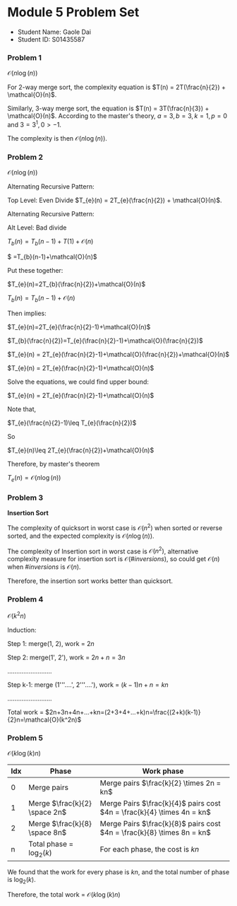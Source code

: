 # Module 5 Problem Set

* Student Name: Gaole Dai
* Student ID: S01435587

### Problem 1

 $\mathcal{O}(n\log(n))$



For 2-way merge sort, the complexity equation is $T(n) = 2T(\frac{n}{2}) + \mathcal{O}(n)$.

Similarly, 3-way merge sort, the equation is $T(n) = 3T(\frac{n}{3}) + \mathcal{O}(n)$. According to the master's theory, $a = 3, b = 3, k=1, p=0$ and $3 = 3^1, 0>-1$.

The complexity is then $\mathcal{O}(n\log(n))$.

### Problem 2

$\mathcal{O}(n\log(n))$



Alternating Recursive Pattern:

Top Level: Even Divide $T_{e}(n) = 2T_{e}(\frac{n}{2}) + \mathcal{O}(n)$.

Alternating Recursive Pattern:

Alt Level: Bad divide

$T_{b}(n)=T_{b}(n-1)+T(1)+\mathcal{O}(n)$

$     =T_{b}(n-1)+\mathcal{O}(n)$

Put these together:

$T_{e}(n)=2T_{b}(\frac{n}{2})+\mathcal{O}(n)$

$T_{b}(n)=T_{b}(n-1)+\mathcal{O}(n)$

Then implies:

$T_{e}(n)=2T_{e}(\frac{n}{2}-1)+\mathcal{O}(n)$

$T_{b}(\frac{n}{2})=T_{e}(\frac{n}{2}-1)+\mathcal{O}(\frac{n}{2})$

$T_{e}(n) = 2T_{e}(\frac{n}{2}-1)+\mathcal{O}(\frac{n}{2})+\mathcal{O}(n)$

$T_{e}(n) = 2T_{e}(\frac{n}{2}-1)+\mathcal{O}(n)$

Solve the equations, we could find upper bound:

$T_{e}(n) = 2T_{e}(\frac{n}{2}-1)+\mathcal{O}(n)$

Note that,

$T_{e}(\frac{n}{2}-1)\leq T_{e}(\frac{n}{2})$

So

$T_{e}(n)\leq 2T_{e}(\frac{n}{2})+\mathcal{O}(n)$

Therefore, by master's theorem

$T_{e}(n)=\mathcal{O}(n\log(n))$

### Problem 3

**Insertion Sort**

The complexity of quicksort in worst case is $\mathcal{O}(n^2)$ when sorted or reverse sorted, and the expected complexity is $\mathcal{O}(n\log(n))$.

The complexity of Insertion sort in worst case is $\mathcal{O}(n^2)$, alternative complexity measure for insertion sort is $\mathcal{O}(\#inversions)$, so could get $\mathcal{O}(n)$ when $\#inversions$ is $\mathcal{O}(n)$.

Therefore, the insertion sort works better than quicksort.

### Problem 4

$\mathcal{O}(k^2n)$



Induction:

Step 1: merge(1, 2), work = $2n$

Step 2: merge(1', 2'), work = $2n + n = 3n$

.........................

Step k-1: merge (1'''....', 2'''....'), work = $(k-1)n + n = kn$

.........................

Total work = $2n+3n+4n+...+kn=(2+3+4+...+k)n=\frac{(2+k)(k-1)}{2}n=\mathcal{O}(k^2n)$

### Problem 5

$\mathcal{O}(k\log(k)n)$



| Idx  | Phase                         | Work phase                                                   |
| ---- | ----------------------------- | ------------------------------------------------------------ |
| 0    | Merge pairs                   | Merge pairs $\frac{k}{2} \times 2n = kn$                     |
| 1    | Merge $\frac{k}{2} \space 2n$ | Merge Pairs $\frac{k}{4}$ pairs cost $4n = \frac{k}{4} \times 4n = kn$ |
| 2    | Merge $\frac{k}{8} \space 8n$ | Merge Pairs $\frac{k}{8}$ pairs cost $4n = \frac{k}{8} \times 8n = kn$ |
| n    | Total phase = $\log_{2}(k)$   | For each phase, the cost is $kn$                             |

We found that the work for every phase is $kn$, and the total number of phase is $\log_{2}(k)$.

Therefore, the total work = $\mathcal{O}(k\log(k)n)$